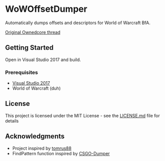 # WoWOffsetDumper

Automatically dumps offsets and descriptors for World of Warcraft BfA.

[Original Ownedcore thread](https://www.ownedcore.com/forums/world-of-warcraft/world-of-warcraft-bots-programs/wow-memory-editing/681491-c-descriptors-dumper-find-descriptor-offsets.html)

## Getting Started

Open in Visual Studio 2017 and build.

### Prerequisites

* [Visual Studio 2017](https://visualstudio.microsoft.com/downloads/)
* World of Warcraft (duh)

## License

This project is licensed under the MIT License - see the [LICENSE.md](LICENSE.md) file for details

## Acknowledgments

* Project inspired by [tomrus88](https://github.com/tomrus88/WowMoPObjMgrTest/blob/master/WowMoPObjMgrTest/DescriptorsDumper.cs)
* FindPattern function inspired by [CSGO-Dumper](https://github.com/Y3t1y3t/CSGO-Dumper/blob/master/Dumper/src/Remote/Remote.cpp)